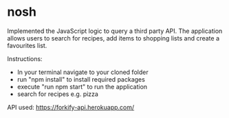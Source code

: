 # nosh

Implemented the JavaScript logic to query a third party API. The application allows users to search for recipes, add items to shopping lists and create a favourites list.

Instructions:
- In your terminal navigate to your cloned folder
- run "npm install" to install required packages
- execute "run npm start" to run the application
- search for recipes e.g. pizza


API used:
https://forkify-api.herokuapp.com/

